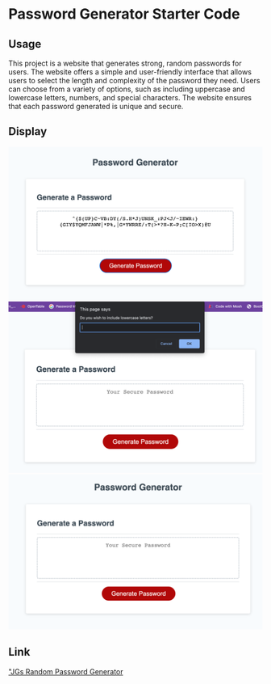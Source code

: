 # Password Generator Starter Code

## Usage
This project is a website that generates strong, random passwords for users. The website offers a simple and user-friendly interface that allows users to select the length and complexity of the password they need. Users can choose from a variety of options, such as including uppercase and lowercase letters, numbers, and special characters. The website ensures that each password generated is unique and secure.

## Display
!["Front of the Password Generator Webpage"](../PasswordGenerator/Develop/Images/Front%20of%20Password%20Generator%20Webpage.png)
!["Webpage Showing Prompts for Password Criteria"](../PasswordGenerator/Develop/Images/Webpage%20Showing%20Prompts%20for%20Password%20Criteria.png)
!["Successfully Generated Password"](../PasswordGenerator/Develop/Images/Successfully%20Generated%20Password.png)

## Link
["JGs Random Password Generator](https://jadyngg19.github.io/PasswordGenerator_2/)

